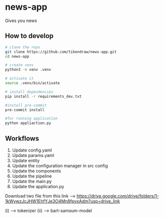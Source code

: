 # news-app
Gives you news


## How to develop

```bash
# clone the repo
git clone https://github.com/tikendraw/news-app.git
cd news-app

# create venv
python3 -m venv .venv

# activate it
source .venv/bin/activate

# install dependencies
pip install -r requirements_dev.txt

#install pre-commit
pre-commit install

#for running application
python appliaction.py
```


## Workflows

1. Update config.yaml
2. Update params.yaml
3. Update entity
4. Update the configuration manager in src config
5. Update the components
6. Update the pipeline
7. Update the main.py
8. Update the application.py

Download two file from this link -->
https://drive.google.com/drive/folders/1-1kWywzJcJHW1EhfYJe3O4Mn8fpyxAdm?usp=drive_link

(i) --> tokenizer
(ii) --> bart-samsum-model


